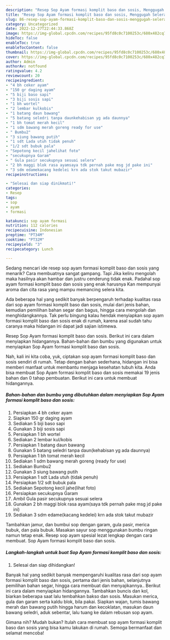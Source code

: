 ```yaml
---
description: "Resep Sop Ayam formasi komplit baso dan sosis, Menggugah Selera"
title: "Resep Sop Ayam formasi komplit baso dan sosis, Menggugah Selera"
slug: 86-resep-sop-ayam-formasi-komplit-baso-dan-sosis-menggugah-selera
category: Uncategorized
date: 2022-12-27T22:44:33.868Z
image: https://img-global.cpcdn.com/recipes/95fd8c0c7100253c/680x482cq70/sop-ayam-formasi-komplit-baso-dan-sosis-foto-resep-utama.jpg
hideToc: false
enableToc: true
enableTocContent: false
thumbnail: https://img-global.cpcdn.com/recipes/95fd8c0c7100253c/680x482cq70/sop-ayam-formasi-komplit-baso-dan-sosis-foto-resep-utama.jpg
cover: https://img-global.cpcdn.com/recipes/95fd8c0c7100253c/680x482cq70/sop-ayam-formasi-komplit-baso-dan-sosis-foto-resep-utama.jpg
author: Admin
authorAv: notfound
ratingvalue: 4.2
reviewcount: 20
recipeingredient:
- "4 bh ceker ayam"
- "150 gr daging ayam"
- "5 biji baso sapi"
- "3 biji sosis sapi"
- "1 bh wortel"
- "2 lembar kulkobis"
- "1 batang daun bawang"
- "5 batang seledri tanpa daunkehabisan yg ada daunnya"
- "1 bh tomat merah kecil"
- "1 sdm bawang merah goreng ready for use"
- " Bumbu2"
- "3 siung bawang putih"
- "1 sdt Lada utuh tidak penuh"
- "1/2 sdt bubuk pala"
- "Sepotong kecil jahelihat foto"
- "secukupnya Garam"
- " Gula pasir secukupnya sesuai selera"
- "2 bh maggi blok rasa ayamsaya tdk pernah pake msg jd pake ini"
- "3 sdm edamekacang kedelei krn ada stok takut mubazir"
recipeinstructions:

- "Selesai dan siap dinikmati!"
categories:
- Resep
tags:
- sop
- ayam
- formasi

katakunci: sop ayam formasi 
nutrition: 112 calories
recipecuisine: Indonesian
preptime: "PT34M"
cooktime: "PT32M"
recipeyield: "3"
recipecategory: Lunch

---
```



Sedang mencari ide resep sop ayam formasi komplit baso dan sosis yang menarik? Cara membuatnya sangat gampang. Tapi Jika keliru mengolah maka hasilnya akan hambar dan justru cenderung tidak enak. Padahal sop ayam formasi komplit baso dan sosis yang enak harusnya Kan mempunyai aroma dan cita rasa yang mampu memancing selera kita.


Ada beberapa hal yang sedikit banyak berpengaruh terhadap kualitas rasa dari sop ayam formasi komplit baso dan sosis, mulai dari jenis bahan, kemudian pemilihan bahan segar dan bagus, hingga cara mengolah dan menghidangkannya. Tak perlu bingung kalau hendak menyiapkan sop ayam formasi komplit baso dan sosis enak di rumah, karena asal sudah tahu caranya maka hidangan ini dapat jadi sajian istimewa.

Resep Sop Ayam formasi komplit baso dan sosis. Berikut ini cara dalam menyiapkan hidangannya. Bahan-bahan dan bumbu yang digunakan untuk menyiapkan Sop Ayam formasi komplit baso dan sosis.


Nah, kali ini kita coba, yuk, ciptakan sop ayam formasi komplit baso dan sosis sendiri di rumah. Tetap dengan bahan sederhana, hidangan ini bisa memberi manfaat untuk membantu menjaga kesehatan tubuh kita. Anda bisa membuat Sop Ayam formasi komplit baso dan sosis memakai 19 jenis bahan dan 0 tahap pembuatan. Berikut ini cara untuk membuat hidangannya.

<!--inarticleads1-->

##### Bahan-bahan dan bumbu yang dibutuhkan dalam menyiapkan Sop Ayam formasi komplit baso dan sosis:

1. Persiapkan 4 bh ceker ayam
1. Siapkan 150 gr daging ayam
1. Sediakan 5 biji baso sapi
1. Gunakan 3 biji sosis sapi
1. Persiapkan 1 bh wortel
1. Sediakan 2 lembar kul/kobis
1. Persiapkan 1 batang daun bawang
1. Gunakan 5 batang seledri tanpa daun(kehabisan yg ada daunnya)
1. Persiapkan 1 bh tomat merah kecil
1. Sediakan 1 sdm bawang merah goreng (ready for use)
1. Sediakan  Bumbu2
1. Gunakan 3 siung bawang putih
1. Persiapkan 1 sdt Lada utuh (tidak penuh)
1. Persiapkan 1/2 sdt bubuk pala
1. Sediakan Sepotong kecil jahe(lihat foto)
1. Persiapkan secukupnya Garam
1. Ambil  Gula pasir secukupnya sesuai selera
1. Gunakan 2 bh maggi blok rasa ayam(saya tdk pernah pake msg jd pake ini)
1. Sediakan 3 sdm edame(kacang kedelei) krn ada stok takut mubazir


Tambahkan jamur, dan bumbui sop dengan garam, gula pasir, merica bubuk, dan pala bubuk. Masakan sayur sop menggunakan bumbu ringan namun tetap enak. Resep sop ayam spesial lezat lengkap dengan cara membuat. Sop Ayam formasi komplit baso dan sosis. 

<!--inarticleads2-->

##### Langkah-langkah untuk buat Sop Ayam formasi komplit baso dan sosis:


1. Selesai dan siap dihidangkan!

Banyak hal yang sedikit banyak mempengaruhi kualitas rasa dari sop ayam formasi komplit baso dan sosis, pertama dari jenis bahan, selanjutnya pemilihan bahan segar, hingga cara membuat dan menyajikannya.. Berikut ini cara dalam menyiapkan hidangannya. Tambahkan buncis dan kol, biarkan beberapa saat lalu tembahkan bakso dan sosis. Masukan merica, gula dan garam serta kaldu blok, bila pakai. Siapkan wajan, tumis bawang merah dan bawang putih hingga harum dan kecoklatan, masukan daun bawang seledri, aduk sebentar, lalu tuang ke dalam rebusan sop ayam. 

Gimana nih? Mudah bukan? Itulah cara membuat sop ayam formasi komplit baso dan sosis yang bisa kamu lakukan di rumah. Semoga bermanfaat dan selamat mencoba!
